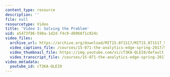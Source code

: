 ```yaml
---
content_type: resource
description: ''
file: null
resourcetype: Video
title: 'Video 3: Solving the Problem'
uid: a5473f86-598a-1d2d-f4c9-d8966f1c024c
video_files:
  archive_url: https://archive.org/download/MIT15.071S17/MIT15_071S17_Session_9.2.05_300k.mp4
  video_captions_file: /courses/15-071-the-analytics-edge-spring-2017/583c2f581cfb59b2bb6aef64eec0e57b_cT3KA-QLEI0.vtt
  video_thumbnail_file: https://img.youtube.com/vi/cT3KA-QLEI0/default.jpg
  video_transcript_file: /courses/15-071-the-analytics-edge-spring-2017/b66de10ab47097d8f8914b25215d03b3_cT3KA-QLEI0.pdf
video_metadata:
  youtube_id: cT3KA-QLEI0
---
```

